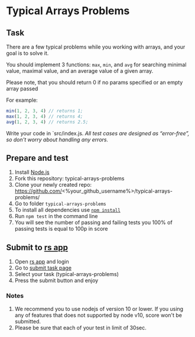 # Typical Arrays Problems

## Task
There are a few typical problems while you working with arrays, and your goal is to solve it.

You should implement 3 functions: `max`, `min`, and `avg` for searching minimal value, maximal value, and an average value of a given array.

Please note, that you should return 0 if no params specified or an empty array passed

For example:
```js
min(1, 2, 3, 4) // returns 1;
max(1, 2, 3, 4) // returns 4;
avg(1, 2, 3, 4) // returns 2.5;
```

Write your code in `src/index.js.
*All test cases are designed as “error-free”, so don't worry about handling any errors.*

## Prepare and test
1. Install [Node.js](https://nodejs.org/en/download/)   
2. Fork this repository: typical-arrays-problems
3. Clone your newly created repo: https://github.com/<%your_github_username%>/typical-arrays-problems/  
4. Go to folder `typical-arrays-problems`  
5. To install all dependencies use [`npm install`](https://docs.npmjs.com/cli/install)  
6. Run `npm test` in the command line  
7. You will see the number of passing and failing tests you 100% of passing tests is equal to 100p in score  

## Submit to [rs app](https://app.rs.school)
1. Open [rs app](https://app.rs.school) and login
2. Go to [submit task page](https://app.rs.school/course/submit-task?course=#)
3. Select your task (typical-arrays-problems)
4. Press the submit button and enjoy

### Notes
1. We recommend you to use nodejs of version 10 or lower. If you using any of features that does not supported by node v10, score won't be submitted.
2. Please be sure that each of your test in limit of 30sec.
